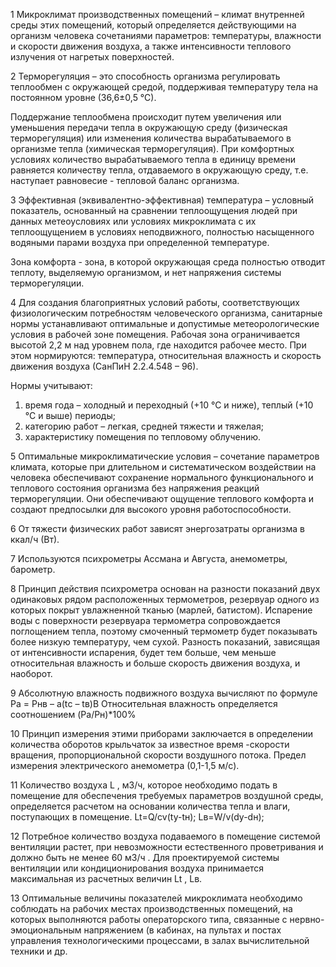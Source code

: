 1 Микроклимат производственных помещений – климат внутренней среды этих помещений, который определяется действующими на организм человека сочетаниями параметров: температуры, влажности и скорости движения воздуха, а также интенсивности теплового излучения от нагретых поверхностей. 

2 Терморегуляция – это способность организма регулировать теплообмен с окружающей средой, поддерживая температуру тела на постоянном уровне (36,6±0,5 °С). 

Поддержание теплообмена происходит путем увеличения или уменьшения передачи тепла в окружающую среду (физическая терморегуляция) или изменения количества вырабатываемого в организме тепла (химическая терморегуляция). При комфортных условиях количество вырабатываемого тепла в единицу времени равняется количеству тепла, отдаваемого в  окружающую среду, т.е. наступает равновесие - тепловой баланс организма. 

3 Эффективная (эквивалентно-эффективная) температура – условный показатель, основанный на сравнении теплоощущения людей при данных метеоусловиях или условиях микроклимата с их теплоощущением в условиях неподвижного, полностью насыщенного водяными парами воздуха при определенной температуре. 

Зона комфорта - зона, в которой окружающая среда полностью отводит теплоту, выделяемую организмом, и нет напряжения системы терморегуляции. 

4 Для создания благоприятных условий работы, соответствующих физиологическим потребностям человеческого организма, санитарные нормы устанавливают оптимальные и допустимые метеорологические условия в рабочей зоне помещения. Рабочая зона ограничивается высотой 2,2 м над уровнем пола, где находится рабочее место. При этом нормируются: температура, относительная влажность и скорость движения воздуха (СанПиН 2.2.4.548 – 96). 

Нормы учитывают: 
1) время года – холодный и переходный (+10 °С и ниже), теплый (+10 °С и выше) периоды; 
2) категорию работ – легкая, средней тяжести и тяжелая; 
3) характеристику помещения по тепловому облучению. 

5 Оптимальные микроклиматические условия – сочетание параметров климата, которые при длительном и систематическом воздействии на человека обеспечивают сохранение нормального функционального и теплового состояния организма без напряжения реакций терморегуляции. Они обеспечивают ощущение теплового комфорта и создают предпосылки для высокого уровня работоспособности. 

6 От тяжести физических работ зависят энергозатраты организма в ккал/ч (Вт). 

7 Используются психрометры Ассмана и Августа, анемометры, барометр. 

8 Принцип действия психрометра основан на разности показаний двух одинаковых рядом расположенных термометров, резервуар одного из которых покрыт увлажненной тканью (марлей, батистом). Испарение воды с поверхности резервуара термометра сопровождается поглощением тепла, поэтому смоченный термометр будет показывать более низкую температуру, чем сухой. Разность показаний, зависящая от интенсивности испарения, будет тем больше, чем меньше относительная влажность и больше скорость движения воздуха, и наоборот. 

9 Абсолютную влажность подвижного воздуха вычисляют по формуле Pa = Pнв – а(tс – tв)B 
Относительная влажность определяется соотношением (Pa/Pн)*100% 

10 Принцип измерения этими приборами заключается в определении количества оборотов крыльчаток за известное время -скорости вращения, пропорциональной скорости воздушного потока. Предел измерения электрического анемометра (0,1-1,5 м/с). 

11 Количество воздуха L , м3/ч, которое необходимо подать в помещение для обеспечения требуемых параметров воздушной среды, определяется расчетом на основании количества тепла и влаги, поступающих в помещение. 
Lt=Q/cv(ty-tн);  Lв=W/v(dy-dн); 

12 Потребное количество воздуха подаваемого в помещение системой вентиляции растет, при невозможности естественного проветривания и должно быть не менее 60 м3/ч . Для проектируемой системы вентиляции или кондиционирования воздуха принимается максимальная из расчетных величин Lt , Lв. 

13 Оптимальные величины показателей микроклимата необходимо соблюдать на рабочих местах производственных помещений, на которых выполняются работы операторского типа, связанные с нервно-эмоциональным напряжением (в кабинах, на пультах и постах управления технологическими процессами, в залах вычислительной техники и др. 
